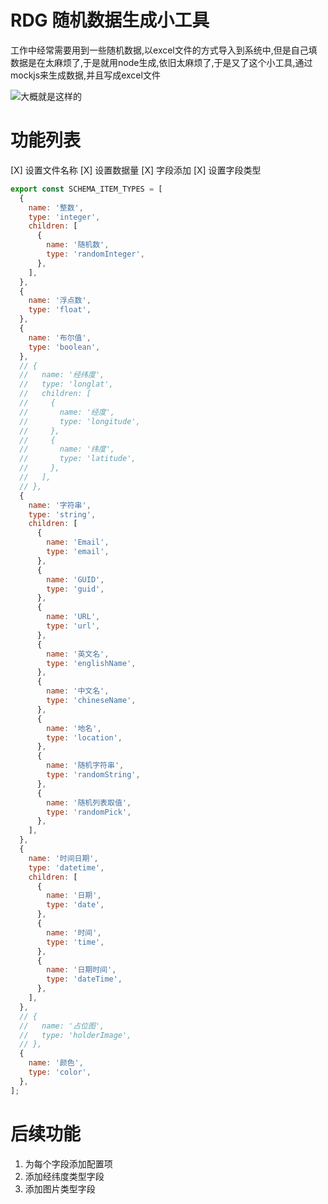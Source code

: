 # RDG 随机数据生成小工具
工作中经常需要用到一些随机数据,以excel文件的方式导入到系统中,但是自己填数据是在太麻烦了,于是就用node生成,依旧太麻烦了,于是又了这个小工具,通过mockjs来生成数据,并且写成excel文件

![大概就是这样的](http://assets.processon.com/chart_image/624865d67d9c080724769f12.png)  

# 功能列表
[X] 设置文件名称
[X] 设置数据量
[X] 字段添加
[X] 设置字段类型

```js
export const SCHEMA_ITEM_TYPES = [
  {
    name: '整数',
    type: 'integer',
    children: [
      {
        name: '随机数',
        type: 'randomInteger',
      },
    ],
  },
  {
    name: '浮点数',
    type: 'float',
  },
  {
    name: '布尔值',
    type: 'boolean',
  },
  // {
  //   name: '经纬度',
  //   type: 'longlat',
  //   children: [
  //     {
  //       name: '经度',
  //       type: 'longitude',
  //     },
  //     {
  //       name: '纬度',
  //       type: 'latitude',
  //     },
  //   ],
  // },
  {
    name: '字符串',
    type: 'string',
    children: [
      {
        name: 'Email',
        type: 'email',
      },
      {
        name: 'GUID',
        type: 'guid',
      },
      {
        name: 'URL',
        type: 'url',
      },
      {
        name: '英文名',
        type: 'englishName',
      },
      {
        name: '中文名',
        type: 'chineseName',
      },
      {
        name: '地名',
        type: 'location',
      },
      {
        name: '随机字符串',
        type: 'randomString',
      },
      {
        name: '随机列表取值',
        type: 'randomPick',
      },
    ],
  },
  {
    name: '时间日期',
    type: 'datetime',
    children: [
      {
        name: '日期',
        type: 'date',
      },
      {
        name: '时间',
        type: 'time',
      },
      {
        name: '日期时间',
        type: 'dateTime',
      },
    ],
  },
  // {
  //   name: '占位图',
  //   type: 'holderImage',
  // },
  {
    name: '颜色',
    type: 'color',
  },
];
```
# 后续功能
1. 为每个字段添加配置项
2. 添加经纬度类型字段
3. 添加图片类型字段
